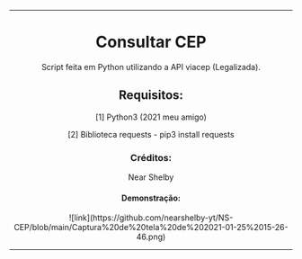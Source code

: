 <hr>
<center>
  <h1>Consultar CEP</h1>
  <p>Script feita em Python utilizando a API viacep (Legalizada).</p>
  <h2>Requisitos:</h2>
  <p>[1] Python3 (2021 meu amigo)</p>
  <p>[2] Biblioteca requests - pip3 install requests</p>
  <h3>Créditos:</h3>
  <p>Near Shelby</p>
  <h4>Demonstração:</h4>
  ![link](https://github.com/nearshelby-yt/NS-CEP/blob/main/Captura%20de%20tela%20de%202021-01-25%2015-26-46.png)
</center>
<hr>
